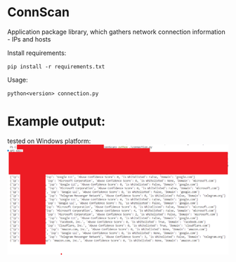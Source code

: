 # ConnScan
Application package library, which gathers network connection information - IPs and hosts


Install requirements:


```
pip install -r requirements.txt
```

Usage:

```
python<version> connection.py
```

# Example output:

tested on Windows platform:
![alt text](windows.png)

